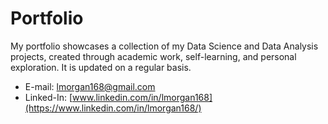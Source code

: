 # Portfolio

My portfolio showcases a collection of my Data Science and Data Analysis projects, created through academic work, self-learning, and personal exploration. It is updated on a regular basis. 

* E-mail: lmorgan168@gmail.com
* Linked-In: [www.linkedin.com/in/lmorgan168](https://www.linkedin.com/in/lmorgan168/)
